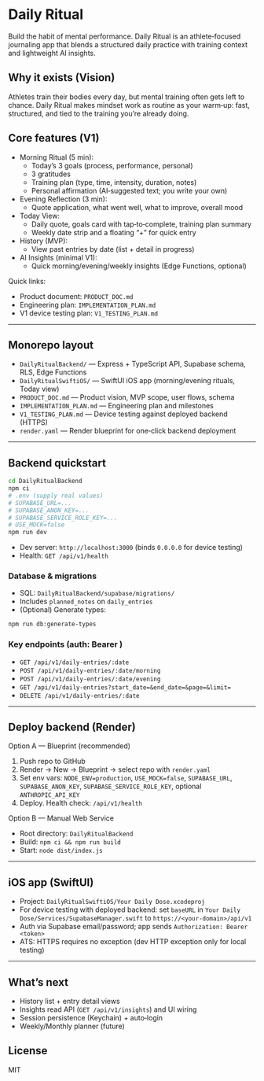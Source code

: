 # Daily Ritual

Build the habit of mental performance. Daily Ritual is an athlete‑focused journaling app that blends a structured daily practice with training context and lightweight AI insights.

## Why it exists (Vision)
Athletes train their bodies every day, but mental training often gets left to chance. Daily Ritual makes mindset work as routine as your warm‑up: fast, structured, and tied to the training you’re already doing.

## Core features (V1)
- Morning Ritual (5 min):
  - Today’s 3 goals (process, performance, personal)
  - 3 gratitudes
  - Training plan (type, time, intensity, duration, notes)
  - Personal affirmation (AI‑suggested text; you write your own)
- Evening Reflection (3 min):
  - Quote application, what went well, what to improve, overall mood
- Today View:
  - Daily quote, goals card with tap‑to‑complete, training plan summary
  - Weekly date strip and a floating “+” for quick entry
- History (MVP):
  - View past entries by date (list + detail in progress)
- AI Insights (minimal V1):
  - Quick morning/evening/weekly insights (Edge Functions, optional)

Quick links:
- Product document: `PRODUCT_DOC.md`
- Engineering plan: `IMPLEMENTATION_PLAN.md`
- V1 device testing plan: `V1_TESTING_PLAN.md`

---

## Monorepo layout
- `DailyRitualBackend/` — Express + TypeScript API, Supabase schema, RLS, Edge Functions
- `DailyRitualSwiftiOS/` — SwiftUI iOS app (morning/evening rituals, Today view)
- `PRODUCT_DOC.md` — Product vision, MVP scope, user flows, schema
- `IMPLEMENTATION_PLAN.md` — Engineering plan and milestones
- `V1_TESTING_PLAN.md` — Device testing against deployed backend (HTTPS)
- `render.yaml` — Render blueprint for one‑click backend deployment

---

## Backend quickstart
```bash
cd DailyRitualBackend
npm ci
# .env (supply real values)
# SUPABASE_URL=...
# SUPABASE_ANON_KEY=...
# SUPABASE_SERVICE_ROLE_KEY=...
# USE_MOCK=false
npm run dev
```
- Dev server: `http://localhost:3000` (binds `0.0.0.0` for device testing)
- Health: `GET /api/v1/health`

### Database & migrations
- SQL: `DailyRitualBackend/supabase/migrations/`
- Includes `planned_notes` on `daily_entries`
- (Optional) Generate types:
```bash
npm run db:generate-types
```

### Key endpoints (auth: Bearer <Supabase JWT>)
- `GET /api/v1/daily-entries/:date`
- `POST /api/v1/daily-entries/:date/morning`
- `POST /api/v1/daily-entries/:date/evening`
- `GET /api/v1/daily-entries?start_date=&end_date=&page=&limit=`
- `DELETE /api/v1/daily-entries/:date`

---

## Deploy backend (Render)
Option A — Blueprint (recommended)
1. Push repo to GitHub
2. Render → New → Blueprint → select repo with `render.yaml`
3. Set env vars: `NODE_ENV=production`, `USE_MOCK=false`, `SUPABASE_URL`, `SUPABASE_ANON_KEY`, `SUPABASE_SERVICE_ROLE_KEY`, optional `ANTHROPIC_API_KEY`
4. Deploy. Health check: `/api/v1/health`

Option B — Manual Web Service
- Root directory: `DailyRitualBackend`
- Build: `npm ci && npm run build`
- Start: `node dist/index.js`

---

## iOS app (SwiftUI)
- Project: `DailyRitualSwiftiOS/Your Daily Dose.xcodeproj`
- For device testing with deployed backend: set `baseURL` in `Your Daily Dose/Services/SupabaseManager.swift` to `https://<your-domain>/api/v1`
- Auth via Supabase email/password; app sends `Authorization: Bearer <token>`
- ATS: HTTPS requires no exception (dev HTTP exception only for local testing)

---

## What’s next
- History list + entry detail views
- Insights read API (`GET /api/v1/insights`) and UI wiring
- Session persistence (Keychain) + auto‑login
- Weekly/Monthly planner (future)

## License
MIT
